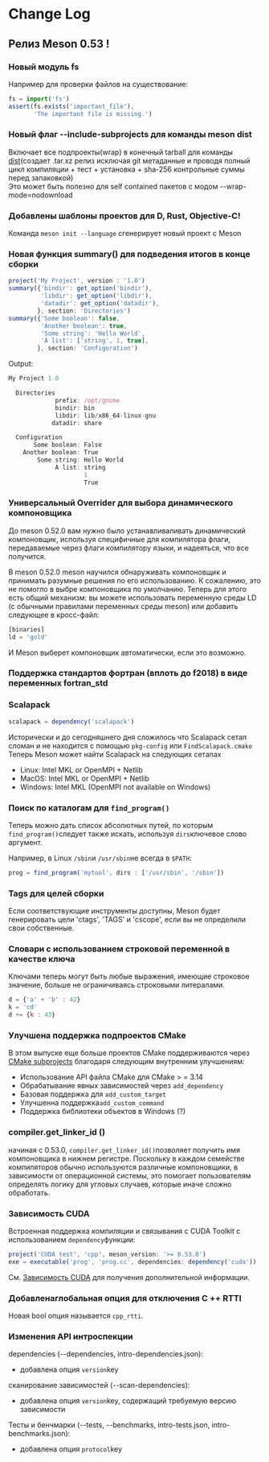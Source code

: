 # Change Log

## Релиз Meson 0.53 !

### Новый модуль fs

Например для проверки файлов на существование: 

```javascript
fs = import('fs')
assert(fs.exists('important_file'),
       'The important file is missing.')
```

### Новый флаг --include-subprojects для команды meson dist

Включает все подпроекты\(wrap\) в конечный tarball для команды [dist](https://mesonbuild.com/Creating-releases.html)\(создает .tar.xz релиз исключая git метаданные и проводя полный цикл компиляции + тест + установка  + sha-256 контрольные суммы перед запаковкой\)   
Это может быть полезно для self contained пакетов с модом --wrap-mode=nodownload

### Добавлены шаблоны проектов для D, Rust, Objective-C! 

Команда `meson init --language` сгенерирует новый проект с Meson

### Новая функция summary\(\) для подведения итогов в конце сборки

```javascript
project('My Project', version : '1.0')
summary({'bindir': get_option('bindir'),
         'libdir': get_option('libdir'),
         'datadir': get_option('datadir'),
        }, section: 'Directories')
summary({'Some boolean': false,
         'Another boolean': true,
         'Some string': 'Hello World',
         'A list': ['string', 1, true],
        }, section: 'Configuration')
```

Output:

```javascript
My Project 1.0

  Directories
             prefix: /opt/gnome
             bindir: bin
             libdir: lib/x86_64-linux-gnu
            datadir: share

  Configuration
       Some boolean: False
    Another boolean: True
        Some string: Hello World
             A list: string
                     1
                     True
```

### Универсальный Overrider для выбора динамического компоновщика

До meson 0.52.0 вам нужно было устанавливаливать динамический компоновщик, используя специфичные для компилятора флаги, передаваемые через флаги компилятору языки, и надеяться, что все получится.

В meson 0.52.0 meson научился обнаруживать компоновщик и принимать разумные решения по его использованию. К сожалению, это не помогло в выбре компоновщика по умолчанию. Теперь для этого есть общий механизм: вы можете использовать переменную среды LD \(с обычными правилами переменных среды meson\) или добавить следующее в кросс-файл:

```javascript
[binaries]
ld = 'gold'
```

И Meson выберет компоновщик автоматически, если это возможно.

### Поддержка стандартов фортран \(вплоть до f2018\) в виде переменных fortran\_std

### Scalapack 

```javascript
scalapack = dependency('scalapack')
```

Исторически и до сегодняшнего дня сложилось что Scalapack сетап сломан и не находится с помощью `pkg-config` или `FindScalapack.cmake`   
Теперь Meson может найти Scalapack на следующих сетапах

* Linux: Intel MKL or OpenMPI + Netlib
* MacOS: Intel MKL or OpenMPI + Netlib
* Windows: Intel MKL \(OpenMPI not available on Windows\)

### Поиск по каталогам для `find_program()` <a id="search-directories-for-find_program"></a>

Теперь можно дать список абсолютных путей, по которым `find_program()`следует также искать, используя `dirs`ключевое слово аргумент.

Например, в Linux `/sbin`и `/usr/sbin`не всегда в `$PATH`:

```javascript
prog = find_program('mytool', dirs : ['/usr/sbin', '/sbin'])
```

### Tags для целей сборки <a id="source-tags-targets"></a>

Если соответствующие инструменты доступны, Meson будет генерировать цели 'ctags', 'TAGS' и 'cscope', если вы не определили свои собственные.

### Словари с использованием  строковой переменной в качестве ключа <a id="dictionary-entry-using-string-variable-as-key"></a>

Ключами теперь могут быть любые выражения, имеющие строковое значение, больше не ограничиваясь строковыми литералами.

```javascript
d = {'a' + 'b' : 42}
k = 'cd'
d += {k : 43}
```

### Улучшена поддержка подпроектов CMake <a id="improved-cmake-subprojects-support"></a>

В этом выпуске еще больше проектов CMake поддерживаются через [CMake subprojects](https://mesonbuild.com/CMake-module.html#cmake-subprojects) благодаря следующим внутренним улучшениям:

* Использование API файла CMake для CMake &gt; = 3.14
* Обрабатывание явных зависимостей через `add_dependency`
* Базовая поддержка для `add_custom_target`
* Улучшенна поддержка`add_custom_command`
* Поддержка библиотеки объектов в Windows \(?\)

### compiler.get\_linker\_id \(\) <a id="compilerget_linker_id"></a>

начиная с 0.53.0, `compiler.get_linker_id()`позволяет получить имя компоновщика в нижнем регистре. Поскольку в каждом семействе компиляторов обычно используются различные компоновщики, в зависимости от операционной системы, это помогает пользователям определять логику для угловых случаев, которые иначе сложно обработать.

### Зависимость CUDA <a id="cuda-dependency"></a>

Встроенная поддержка компиляции и связывания с CUDA Toolkit с использованием `dependency`функции:

```javascript
project('CUDA test', 'cpp', meson_version: '>= 0.53.0')
exe = executable('prog', 'prog.cc', dependencies: dependency('cuda'))
```

См. [Зависимость CUDA](https://mesonbuild.com/Dependencies.html#cuda) для получения дополнительной информации.

### Добавлена ​​глобальная опция для отключения C ++ RTTI <a id="added-global-option-to-disable-c-rtti"></a>

Новая bool опция называется `cpp_rtti`.

### Изменения API интроспекции <a id="introspection-api-changes"></a>

dependencies \(--dependencies, intro-dependencies.json\):

* добавлена опция `version`key

сканирование зависимостей \(--scan-dependencies\):

* добавлена опция `version`key, содержащий требуемую версию зависимости

Тесты и бенчмарки \(--tests, --benchmarks, intro-tests.json, intro-benchmarks.json\):

* добавлена опция `protocol`key

